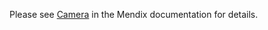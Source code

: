 Please see [Camera](https://docs.mendix.com/appstore/widgets/camera) in the Mendix documentation for details.
